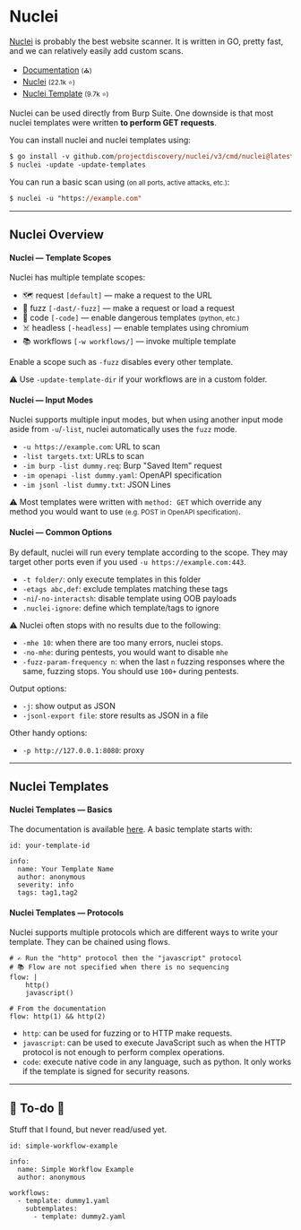 # Nuclei

<div class="row row-cols-lg-2"><div>

[Nuclei](https://github.com/projectdiscovery/nuclei) is probably the best website scanner. It is written in GO, pretty fast, and we can relatively easily add custom scans.

* [Documentation](https://docs.projectdiscovery.io/tools/nuclei/overview) <small>(⛪)</small>
* [Nuclei](https://github.com/projectdiscovery/nuclei) <small>(22.1k ⭐)</small>
* [Nuclei Template](https://github.com/projectdiscovery/nuclei-templates) <small>(9.7k ⭐)</small>

Nuclei can be used directly from Burp Suite. One downside is that most nuclei templates were written **to perform GET requests**.
</div><div>

You can install nuclei and nuclei templates using:

```ps
$ go install -v github.com/projectdiscovery/nuclei/v3/cmd/nuclei@latest
$ nuclei -update -update-templates
```

You can run a basic scan using <small>(on all ports, active attacks, etc.)</small>:

```ps
$ nuclei -u "https://example.com"
```
</div></div>

<hr class="sep-both">

## Nuclei Overview

<div class="row row-cols-lg-2"><div>

#### Nuclei — Template Scopes

Nuclei has multiple template scopes:

*  🗺️ request `[default]` — make a request to the URL
* 🧪 fuzz `[-dast/-fuzz]` — make a request or load a request
* 🤖 code `[-code]` — enable dangerous templates <small>(python, etc.)</small>
* ☠️ headless `[-headless]` — enable templates using chromium
* 📚 workflows `[-w workflows/]` — invoke multiple template

Enable a scope such as `-fuzz` disables every other template.

⚠️ Use `-update-template-dir` if your workflows are in a custom folder.

#### Nuclei — Input Modes

Nuclei supports multiple input modes, but when using another input mode aside from `-u`/`-list`, nuclei automatically uses the `fuzz` mode.

* `-u https://example.com`: URL to scan
* `-list targets.txt`: URLs to scan
* `-im burp -list dummy.req`: Burp "Saved Item" request
* `-im openapi -list dummy.yaml`: OpenAPI specification
* `-im jsonl -list dummy.txt`: JSON Lines

⚠️ Most templates were written with `method: GET` which override any method you would want to use <small>(e.g. POST in OpenAPI specification)</small>.
</div><div>

#### Nuclei — Common Options

By default, nuclei will run every template according to the scope. They may target other ports even if you used `-u https://example.com:443`.

* `-t folder/`: only execute templates in this folder
* `-etags abc,def`: exclude templates matching these tags
* `-ni`/`-no-interactsh`: disable template using OOB payloads
* `.nuclei-ignore`: define which template/tags to ignore

⚠️ Nuclei often stops with no results due to the following:

* `-mhe 10`: when there are too many errors, nuclei stops.
* `-no-mhe`: during pentests, you would want to disable `mhe`
* `-fuzz-param-frequency n`: when the last `n` fuzzing responses where the same, fuzzing stops. You should use `100+` during pentests.

Output options:

* `-j`: show output as JSON
* `-jsonl-export file`: store results as JSON in a file

Other handy options:

* `-p http://127.0.0.1:8080`: proxy
</div></div>

<hr class="sep-both">

## Nuclei Templates

<div class="row row-cols-lg-2"><div>

#### Nuclei Templates — Basics

The documentation is available [here](https://docs.projectdiscovery.io/templates/introduction). A basic template starts with:

```yaml!
id: your-template-id

info:
  name: Your Template Name
  author: anonymous
  severity: info
  tags: tag1,tag2
```
</div><div>

#### Nuclei Templates — Protocols

Nuclei supports multiple protocols which are different ways to write your template. They can be chained using flows.

```yaml!
# ✍️ Run the "http" protocol then the "javascript" protocol
# 📚 Flow are not specified when there is no sequencing
flow: |
    http()
    javascript()

# From the documentation
flow: http(1) && http(2)
```

* `http`: can be used for fuzzing or to HTTP make requests.
* `javascript`: can be used to execute JavaScript such as when the HTTP protocol is not enough to perform complex operations.
* `code`: execute native code in any language, such as python. It only works if the template is signed for security reasons.
</div></div>

<hr class="sep-both">

## 👻 To-do 👻

Stuff that I found, but never read/used yet.

<div class="row row-cols-lg-2"><div>

```yaml!
id: simple-workflow-example

info:
  name: Simple Workflow Example
  author: anonymous

workflows:
  - template: dummy1.yaml
    subtemplates:
      - template: dummy2.yaml
```
</div><div>
</div></div>